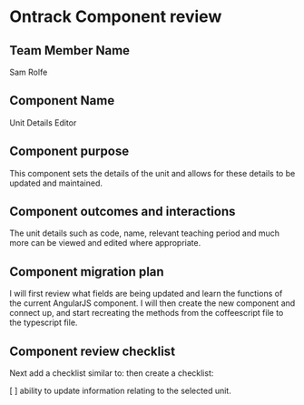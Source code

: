 # Ontrack Component review

## Team Member Name

Sam Rolfe


## Component Name

Unit Details Editor

## Component purpose

This component sets the details of the unit and allows for these details to be updated and maintained.

## Component outcomes and interactions

The unit details such as code, name, relevant teaching period and much more can be viewed and edited where appropriate.



## Component migration plan

I will first review what fields are being updated and learn the functions of the current AngularJS component. I will then create the new component and connect up, and start recreating the methods from the coffeescript file to the typescript file.

## Component review checklist

Next add a checklist similar to: then create a checklist:

[ ] ability to update information relating to the selected unit.

